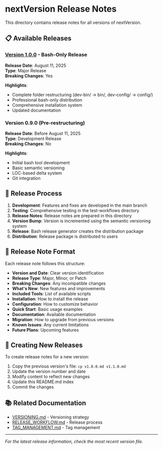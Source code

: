 # nextVersion Release Notes

This directory contains release notes for all versions of nextVersion.

## 📋 **Available Releases**

### [Version 1.0.0](v1.0.0.md) - Bash-Only Release
**Release Date**: August 11, 2025  
**Type**: Major Release  
**Breaking Changes**: Yes

**Highlights**:
- Complete folder restructuring (dev-bin/ → bin/, dev-config/ → config/)
- Professional bash-only distribution
- Comprehensive installation system
- Updated documentation

### Version 0.9.0 (Pre-restructuring)
**Release Date**: Before August 11, 2025  
**Type**: Development Release  
**Breaking Changes**: No

**Highlights**:
- Initial bash tool development
- Basic semantic versioning
- LOC-based delta system
- Git integration

## 🔄 **Release Process**

1. **Development**: Features and fixes are developed in the main branch
2. **Testing**: Comprehensive testing in the test-workflows directory
3. **Release Notes**: Release notes are prepared in this directory
4. **Version Bump**: Version is incremented using the semantic versioning system
5. **Release**: Bash release generator creates the distribution package
6. **Distribution**: Release package is distributed to users

## 📝 **Release Note Format**

Each release note follows this structure:

- **Version and Date**: Clear version identification
- **Release Type**: Major, Minor, or Patch
- **Breaking Changes**: Any incompatible changes
- **What's New**: New features and improvements
- **Included Tools**: List of available scripts
- **Installation**: How to install the release
- **Configuration**: How to customize behavior
- **Quick Start**: Basic usage examples
- **Documentation**: Available documentation
- **Migration**: How to upgrade from previous versions
- **Known Issues**: Any current limitations
- **Future Plans**: Upcoming features

## 🚀 **Creating New Releases**

To create release notes for a new version:

1. Copy the previous version's file: `cp v1.0.0.md v1.1.0.md`
2. Update the version number and date
3. Modify content to reflect new changes
4. Update this README.md index
5. Commit the changes

## 📚 **Related Documentation**

- [VERSIONING.md](../doc/VERSIONING.md) - Versioning strategy
- [RELEASE_WORKFLOW.md](../doc/RELEASE_WORKFLOW.md) - Release process
- [TAG_MANAGEMENT.md](../doc/TAG_MANAGEMENT.md) - Tag management

---

*For the latest release information, check the most recent version file.*
